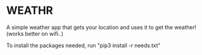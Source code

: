 # WEATHR
A simple weather app that gets your location and uses it to get the weather! (works better on wifi..)

To install the packages needed, run "pip3 install -r needs.txt"

